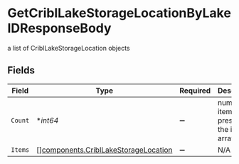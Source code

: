 # GetCriblLakeStorageLocationByLakeIDResponseBody

a list of CriblLakeStorageLocation objects


## Fields

| Field                                                                                        | Type                                                                                         | Required                                                                                     | Description                                                                                  |
| -------------------------------------------------------------------------------------------- | -------------------------------------------------------------------------------------------- | -------------------------------------------------------------------------------------------- | -------------------------------------------------------------------------------------------- |
| `Count`                                                                                      | **int64*                                                                                     | :heavy_minus_sign:                                                                           | number of items present in the items array                                                   |
| `Items`                                                                                      | [][components.CriblLakeStorageLocation](../../models/components/cribllakestoragelocation.md) | :heavy_minus_sign:                                                                           | N/A                                                                                          |